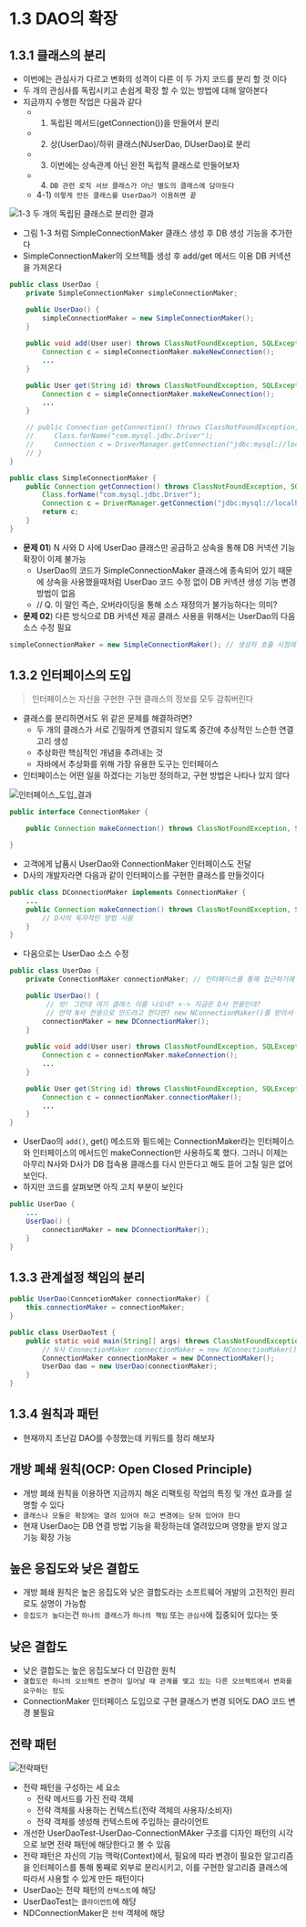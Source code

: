 # 1.3 DAO의 확장

## 1.3.1 클래스의 분리

- 이번에는 관심사가 다르고 변화의 성격이 다른 이 두 가지 코드를 분리 할 것 이다
- 두 개의 관심사를 독립시키고 손쉽게 확장 할 수 있는 방법에 대해 알아본다
- 지금까지 수행한 작업은 다음과 같다
  - 1) 독립된 메서드(getConnection())을 만들어서 분리
  - 2) 상(UserDao)/하위 클래스(NUserDao, DUserDao)로 분리
  - 3) 이번에는 상속관계 아닌 완전 독립적 클래스로 만들어보자
  - 4) `DB 관련 로직 서브 클래스가 아닌 별도의 클래스에 담아둔다`
  - 4-1) `이렇게 만든 클래스를 UserDao가 이용하면 끝` 

![1-3 두 개의 독립된 클래스로 분리한 결과](/01장/김영민/img/02.png)

- 그림 1-3 처럼 SimpleConnectionMaker 클래스 생성 후 DB 생성 기능을 추가한다
- SimpleConnectionMaker의 오브젝틑 생성 후 add/get 메서드 이용 DB 커넥션을 가져온다

```java
public class UserDao {
    private SimpleConnectionMaker simpleConnectionMaker;

    public UserDao() {
        simpleConnectionMaker = new SimpleConnectionMaker();
    }
    
    public void add(User user) throws ClassNotFoundException, SQLException {
        Connection c = simpleConnectionMaker.makeNewConnection();
        ...
    }

    public User get(String id) throws ClassNotFoundException, SQLException {
        Connection c = simpleConnectionMaker.makeNewConnection();
        ...
    }

    // public Connection getConnection() throws ClassNotFoundException, SQLExpception {
    //     Class.forName("com.mysql.jdbc.Driver");
    //     Connection c = DriverManager.getConnection("jdbc:mysql://localhost/springboot", "spring", "book");
    // }
}
```

```java
public class SimpleConnectionMaker {
    public Connection getConnection() throws ClassNotFoundException, SQLException {
        Class.forName("com.mysql.jdbc.Driver");
        Connection c = DriverManager.getConnection("jdbc:mysql://localhost/springboot", "spring", "book");
        return c;
    }
}
```

- **문제 01**) N 사와 D 사에 UserDao 클래스만 공급하고 상속을 통해 DB 커넥션 기능 확장이 이제 불가능
  - UserDao의 코드가 SimpleConnectionMaker 클래스에 종속되어 있기 때문에 상속을 사용했을때처럼
  UserDao 코드 수정 없이 DB 커넥션 생성 기능 변경 방법이 없음
  - // Q. 이 말인 즉슨, 오버라이딩을 통해 소스 재정의가 불가능하다는 의미?
- **문제 02**) 다른 방식으로 DB 커넥션 제공 클래스 사용을 위해서는 UserDao의 다음 소스 수정 필요

```java
simpleConnectionMaker = new SimpleConnectionMaker(); // 생성자 호출 시점에 해당 객체를 주입 받아서 인스턴스 변수에 넣어둔다
```


## 1.3.2 인터페이스의 도입

> 인터페이스는 자신을 구현한 구현 클래스의 정보를 모두 감춰버린다

- 클래스를 분리하면서도 위 같은 문제를 해결하려면?
  - 두 개의 클래스가 서로 긴밀하게 연결되지 않도록 중간에 추상적인 느슨한 연결고리 생성
  - 추상화란 핵심적인 개념을 추려내는 것
  - 자바에서 추상화를 위해 가장 유용한 도구는 인터페이스
- 인터페이스는 어떤 일을 하겠다는 기능만 정의하고, 구현 방법은 나타나 있지 않다

![인터페이스_도입_결과](/01장/김영민/img/03.png)

```java
public interface ConnectionMaker {

    public Connection makeConnection() throws ClassNotFoundException, SQLException;

}
```

- 고객에게 납품시 UserDao와 ConnectionMaker 인터페이스도 전달
- D사의 개발자라면 다음과 같이 인터페이스를 구현한 클래스를 만들것이다

```java
public class DConnectionMaker implements ConnectionMaker {
    ...
    public Connection makeConnection() throws ClassNotFoundException, SQLException {
        // D사의 독자적인 방법 사용
    }
}
```

- 다음으로는 UserDao 소스 수정

```java
public class UserDao {
    private ConnectionMaker connectionMaker; // 인터페이스를 통해 접근하기에 구체적인 클래스 정보 몰라도 됨

    public UserDao() {
         // 앗! 그런데 여기 클래스 이름 나오네? <-> 지금은 D사 전용인데?
         // 만약 N사 전용으로 만드려고 한다면? new NConnectionMaker()를 받아서 사용해야 할 것이다
        connectionMaker = new DConnectionMaker();
    }
    
    public void add(User user) throws ClassNotFoundException, SQLException {
        Connection c = connectionMaker.makeConnection();
        ...
    }

    public User get(String id) throws ClassNotFoundException, SQLException {
        Connection c = connectionMaker.connectionMaker();
        ...
    }
}
```

- UserDao의 `add()`, get() 메소드와 필드에는 ConnectionMaker라는 인터페이스와 인터페이스의 메서드인 makeConnection만 사용하도록 했다. 그러니 이제는 아무리 N사와 D사가 DB 접속용 클래스를 다시 만든다고 해도 뜯어 고칠 일은 없어 보인다.
- 하지만 코드를 살펴보면 아직 고치 부분이 보인다

```java
public UserDao {
    ...
    UserDao() {
        connectionMaker = new DConnectionMaker();
    }
}
```

## 1.3.3 관계설정 책임의 분리

```java
public UserDao(ConncetionMaker connectionMaker) {
    this.connectionMaker = connectionMaker;
}
```

```java
public class UserDaoTest {
    public static void main(String[] args) throws ClassNotFoundException, SQLException {
        // N사 ConnectionMaker connectionMaker = new NConnectionMaker();
        ConnectionMaker connectionMaker = new DConnectionMaker();
        UserDao dao = new UserDao(connectionMaker);
    }
}
```

## 1.3.4 원칙과 패턴

- 현재까지 초난감 DAO를 수정했는데 키워드를 정리 해보자

## 개방 폐쇄 원칙(OCP: Open Closed Principle)

- 개방 폐쇄 원칙을 이용하면 지금까지 해온 리팩토링 작업의 특징 및 개선 효과를 설명할 수 있다
- `클래스나 모듈은 확장에는 열려 있어야 하고 변경에는 닫혀 있어야 한다`
- 현재 UserDao는 DB 연결 방법 기능을 확장하는데 열려있으며 영향을 받지 않고 기능 확장 가능

## 높은 응집도와 낮은 결합도

- 개방 폐쇄 원칙은 높은 응집도와 낮은 결합도라는 소프트웨어 개발의 고전적인 원리로도 설명이 가능함
- `응집도가 높다`는건 `하나의 클래스`가 `하나의 책임` 또는 `관심사`에 집중되어 있다는 뜻

## 낮은 결합도

- 낮은 결합도는 높은 응집도보다 더 민감한 원칙
- `결합도란 하나의 오브젝트 변경이 일어날 때 관계를 맺고 있는 다른 오브젝트에서 변화를 요구하는 정도`
- ConnectionMaker 인터페이스 도입으로 구현 클래스가 변경 되어도 DAO 코드 변경 불필요

## 전략 패턴

![전략패턴](/01장/김영민/img/04.png)

- 전략 패턴을 구성하는 세 요소
  - 전략 메서드를 가진 전략 객체
  - 전략 객체를 사용하는 컨텍스트(전략 객체의 사용자/소비자)
  - 전략 객체를 생성해 컨텍스트에 주입하는 클라이언트
- 개선한 UserDaoTest-UserDao-ConnectionMAker 구조를 디자인 패턴의 시각으로 보면 전략 패턴에 해당한다고 볼 수 있음
- 전략 패턴은 자신의 기능 맥락(Context)에서, 필요에 따라 변경이 필요한 알고리즘을 인터페이스를 통해 통째로 외부로 분리시키고, 이를 구현한 알고리즘 클래스에 따라서 사용할 수 있게 만든 패턴이다
- UserDao는 전략 패턴의 `컨텍스트`에 해당
- UserDaoTest는 `클라이언트`에 해당
- NDConnectionMaker은 `전략` 객체에 해당